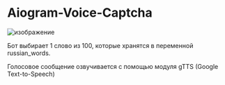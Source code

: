 # Aiogram-Voice-Captcha
![изображение](https://user-images.githubusercontent.com/98910740/223673602-a025a43f-cf43-4b19-b170-82bd87c16f60.png)

Бот выбирает 1 слово из 100, которые хранятся в переменной russian_words.

Голосовое сообщение озвучивается с помощью модуля gTTS (Google Text-to-Speech)
